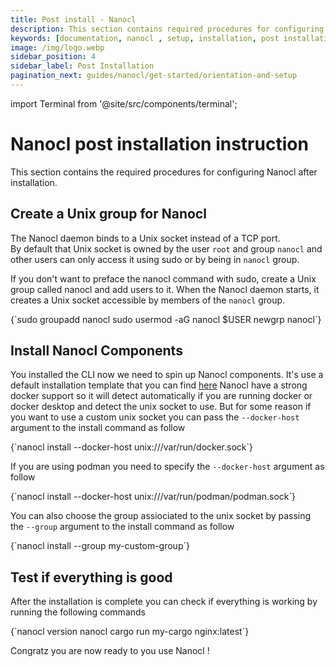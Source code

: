 ```yaml
---
title: Post install - Nanocl
description: This section contains required procedures for configuring Nanocl after installation.
keywords: [documentation, nanocl , setup, installation, post installation]
image: /img/logo.webp
sidebar_position: 4
sidebar_label: Post Installation
pagination_next: guides/nanocl/get-started/orientation-and-setup
---
```


import Terminal from '@site/src/components/terminal';

# Nanocl post installation instruction

This section contains the required procedures for configuring Nanocl after installation.

## Create a Unix group for Nanocl

The Nanocl daemon binds to a Unix socket instead of a TCP port. <br />
By default that Unix socket is owned by the user `root` and group `nanocl` and other users can only access it using sudo or by being in `nanocl` group. <br />

If you don't want to preface the nanocl command with sudo, create a Unix group
called nanocl and add users to it. When the Nanocl daemon starts, it creates a
Unix socket accessible by members of the `nanocl` group.

<Terminal language="sh">
{`sudo groupadd nanocl
sudo usermod -aG nanocl $USER
newgrp nanocl`}
</Terminal>

## Install Nanocl Components

You installed the CLI now we need to spin up Nanocl components.
It's use a default installation template that you can find [here][nanocl_installer]
Nanocl have a strong docker support so it will detect automatically if you are running docker or docker desktop and detect the unix socket to use.
But for some reason if you want to use a custom unix socket you can pass the `--docker-host` argument to the install command as follow

<Terminal language="sh">
{`nanocl install --docker-host unix:///var/run/docker.sock`}
</Terminal>

If you are using podman you need to specify the `--docker-host` argument as follow

<Terminal language="sh">
{`nanocl install --docker-host unix:///var/run/podman/podman.sock`}
</Terminal>

You can also choose the group assiociated to the unix socket by passing the `--group` argument to the install command as follow

<Terminal language="sh">
{`nanocl install --group my-custom-group`}
</Terminal>

## Test if everything is good

After the installation is complete you can check if everything is working by running the following commands

<Terminal language="sh">
{`nanocl version
nanocl cargo run my-cargo nginx:latest`}
</Terminal>

Congratz you are now ready to you use Nanocl !<br />

[nanocl_installer]: https://github.com/next-hat/nanocl/blob/nightly/installer.yml
